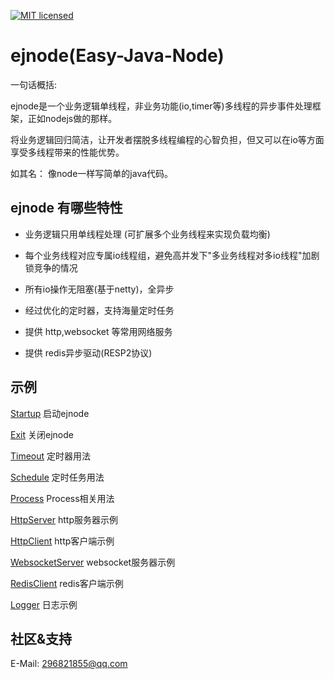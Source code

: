 [![MIT licensed](https://img.shields.io/badge/license-MIT-blue.svg)](./LICENSE)

# ejnode(Easy-Java-Node)

一句话概括: 

ejnode是一个业务逻辑单线程，非业务功能(io,timer等)多线程的异步事件处理框架，正如nodejs做的那样。

将业务逻辑回归简洁，让开发者摆脱多线程编程的心智负担，但又可以在io等方面享受多线程带来的性能优势。

如其名： 像node一样写简单的java代码。



## ejnode 有哪些特性

- 业务逻辑只用单线程处理 (可扩展多个业务线程来实现负载均衡)

- 每个业务线程对应专属io线程组，避免高并发下"多业务线程对多io线程"加剧锁竞争的情况

- 所有io操作无阻塞(基于netty)，全异步

- 经过优化的定时器，支持海量定时任务

- 提供 http,websocket 等常用网络服务

- 提供 redis异步驱动(RESP2协议)



## 示例

[Startup](src/test/java/fun/lib/ejnode/example/Startup.java) 启动ejnode

[Exit](src/test/java/fun/lib/ejnode/example/Exit.java) 关闭ejnode

[Timeout](src/test/java/fun/lib/ejnode/example/Timeout.java) 定时器用法

[Schedule](src/test/java/fun/lib/ejnode/example/Schedule.java) 定时任务用法

[Process](src/test/java/fun/lib/ejnode/example/ProcessTest.java) Process相关用法

[HttpServer](src/test/java/fun/lib/ejnode/example/HttpServerTest.java) http服务器示例

[HttpClient](src/test/java/fun/lib/ejnode/example/HttpClientTest.java) http客户端示例

[WebsocketServer](src/test/java/fun/lib/ejnode/example/WebsocketServerTest.java) websocket服务器示例

[RedisClient](src/test/java/fun/lib/ejnode/example/RedisClientTest.java) redis客户端示例

[Logger](src/test/java/fun/lib/ejnode/example/LoggerTest.java) 日志示例


## 社区&支持

E-Mail: 296821855@qq.com

